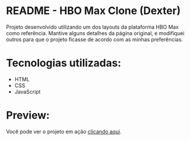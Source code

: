 # README - HBO Max Clone (Dexter)  

Projeto desenvolvido utilizando um dos layouts da plataforma HBO Max como referência. Mantive alguns detalhes da página original, e modifiquei outros para que o projeto ficasse de acordo com as minhas preferências.

# Tecnologias utilizadas:  

- HTML  
- CSS  
- JavaScript

# Preview:  

Você pode ver o projeto em ação [clicando aqui](https://victoremanoeldev.github.io/hbomax-clone/).
